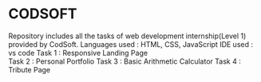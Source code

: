# CODSOFT
Repository includes all the tasks of web development internship(Level 1) provided by CodSoft.
Languages used : HTML, CSS, JavaScript
IDE used : vs code
Task 1 : Responsive Landing Page\
Task 2 : Personal Portfolio
Task 3 : Basic Arithmetic Calculator
Task 4 : Tribute Page
